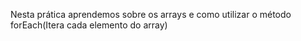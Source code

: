 Nesta prática aprendemos sobre os arrays e como utilizar o método forEach(Itera cada elemento do array)